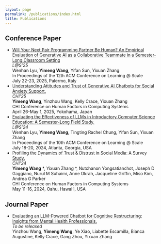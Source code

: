 ```yaml
---
layout: page
permalink: /publications/index.html
title: Publications
---
```




## Conference Paper

- [Will Your Next Pair Programming Partner Be Human? An Empirical Evaluation of Generative AI as a Collaborative Teammate in a Semester-Long Classroom Setting](https://arxiv.org/abs/2505.08119)<br>*L@S’25*<br>Wenhan Lyu, **Yimeng Wang**, Yifan Sun, Yixuan Zhang<br>In Proceedings of the 12th ACM Conference on Learning @ Scale<br>July 22-23, 2025, Palermo, Italy
- [Understanding Attitudes and Trust of Generative AI Chatbots for Social Anxiety Support.](https://dl.acm.org/doi/10.1145/3706598.3714286)<br>*CHI’25*<br>**Yimeng Wang**, Yinzhou Wang, Kelly Crace, Yixuan Zhang<br>CHI Conference on Human Factors in Computing Systems<br>April 26-May 1, 2025, Yokohama, Japan
- [Evaluating the Effectiveness of LLMs in Introductory Computer Science Education: A Semester-Long Field Study.](https://dl.acm.org/doi/10.1145/3657604.366203)<br>*L@S’24*<br>Wenhan Lyu, **Yimeng Wang**, Tingting Rachel Chung, Yifan Sun, Yixuan Zhang<br>In Proceedings of the 10th ACM Conference on Learning @ Scale<br>July 18-20, 2024, Atlanta, Georgia, USA
- [Profiling the Dynamics of Trust & Distrust in Social Media: A Survey Study.](https://dl.acm.org/doi/10.1145/3613904.3642927)<br>*CHI’24*<br>**Yimeng Wang** *, Yixuan Zhang *, Nutchanon Yongsatianchot, Joseph D Gaggiano, Nurul M Suhaimi, Anne Okrah, Jacqueline Griffin, Miso Kim, Andrea G Parker<br>CHI Conference on Human Factors in Computing Systems<br>May 11-16, 2024, Oahu, Hawai’i, USA



## Journal Paper

- [Evaluating an LLM-Powered Chatbot for Cognitive Restructuring: Insights from Mental Health Professionals.](https://arxiv.org/abs/2501.15599)<br>*To be released*<br>Yinzhou Wang, **Yimeng Wang**, Ye Xiao, Liabette Escamilla, Bianca Augustine, Kelly Crace, Gang Zhou, Yixuan Zhang





